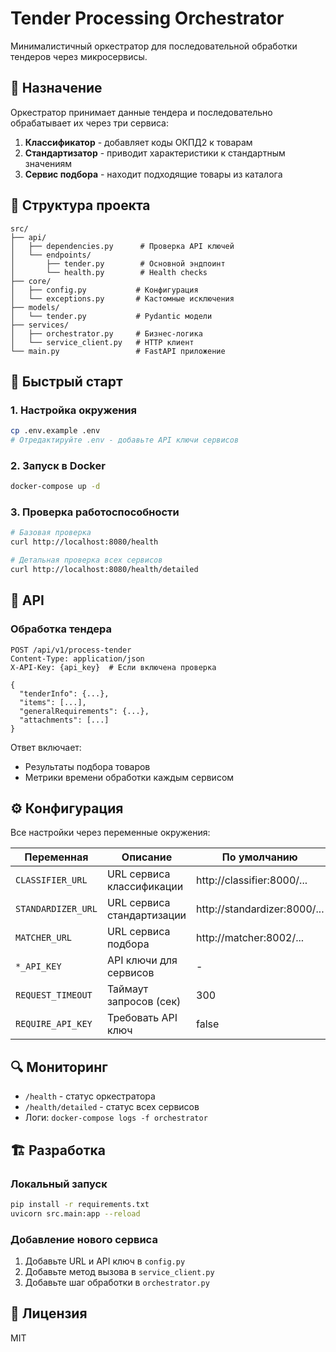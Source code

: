 # Tender Processing Orchestrator

Минималистичный оркестратор для последовательной обработки тендеров через микросервисы.

## 🎯 Назначение

Оркестратор принимает данные тендера и последовательно обрабатывает их через три сервиса:

1. **Классификатор** - добавляет коды ОКПД2 к товарам
2. **Стандартизатор** - приводит характеристики к стандартным значениям
3. **Сервис подбора** - находит подходящие товары из каталога

## 📁 Структура проекта

```
src/
├── api/
│   ├── dependencies.py      # Проверка API ключей
│   └── endpoints/
│       ├── tender.py        # Основной эндпоинт
│       └── health.py        # Health checks
├── core/
│   ├── config.py           # Конфигурация
│   └── exceptions.py       # Кастомные исключения
├── models/
│   └── tender.py           # Pydantic модели
├── services/
│   ├── orchestrator.py     # Бизнес-логика
│   └── service_client.py   # HTTP клиент
└── main.py                 # FastAPI приложение
```

## 🚀 Быстрый старт

### 1. Настройка окружения

```bash
cp .env.example .env
# Отредактируйте .env - добавьте API ключи сервисов
```

### 2. Запуск в Docker

```bash
docker-compose up -d
```

### 3. Проверка работоспособности

```bash
# Базовая проверка
curl http://localhost:8080/health

# Детальная проверка всех сервисов
curl http://localhost:8080/health/detailed
```

## 📡 API

### Обработка тендера

```http
POST /api/v1/process-tender
Content-Type: application/json
X-API-Key: {api_key}  # Если включена проверка

{
  "tenderInfo": {...},
  "items": [...],
  "generalRequirements": {...},
  "attachments": [...]
}
```

Ответ включает:
- Результаты подбора товаров
- Метрики времени обработки каждым сервисом

## ⚙️ Конфигурация

Все настройки через переменные окружения:

| Переменная | Описание | По умолчанию |
|------------|----------|--------------|
| `CLASSIFIER_URL` | URL сервиса классификации | http://classifier:8000/... |
| `STANDARDIZER_URL` | URL сервиса стандартизации | http://standardizer:8000/... |
| `MATCHER_URL` | URL сервиса подбора | http://matcher:8002/... |
| `*_API_KEY` | API ключи для сервисов | - |
| `REQUEST_TIMEOUT` | Таймаут запросов (сек) | 300 |
| `REQUIRE_API_KEY` | Требовать API ключ | false |

## 🔍 Мониторинг

- `/health` - статус оркестратора
- `/health/detailed` - статус всех сервисов
- Логи: `docker-compose logs -f orchestrator`

## 🏗️ Разработка

### Локальный запуск

```bash
pip install -r requirements.txt
uvicorn src.main:app --reload
```

### Добавление нового сервиса

1. Добавьте URL и API ключ в `config.py`
2. Добавьте метод вызова в `service_client.py`
3. Добавьте шаг обработки в `orchestrator.py`

## 📝 Лицензия

MIT